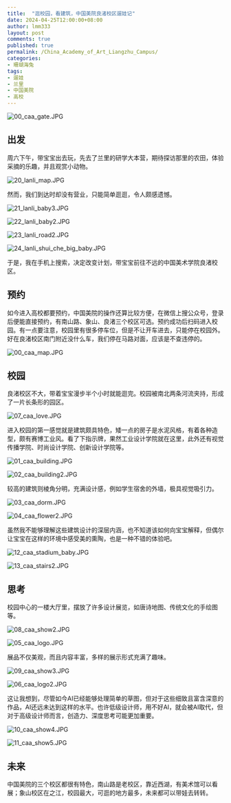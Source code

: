 ```yaml
---
title:  "逛校园，看建筑，中国美院良渚校区遛娃记"
date: 2024-04-25T12:00:00+08:00
author: lmm333
layout: post
comments: true
published: true
permalink: /China_Academy_of_Art_Liangzhu_Campus/
categories:
- 珊瑚海兔
tags:
- 遛娃
- 兰里
- 中国美院
- 高校
---
```


![00_caa_gate.JPG](../images/2024/2024-04-25-China_Academy_of_Art_Liangzhu_Campus/00_caa_gate.JPG)

## 出发
周六下午，带宝宝出去玩，先去了兰里的研学大本营，期待探访那里的农田，体验采摘的乐趣，并且观赏小动物。
<!--more-->
![20_lanli_map.JPG](../images/2024/2024-04-25-China_Academy_of_Art_Liangzhu_Campus/20_lanli_map.JPG)

然而，我们到达时却没有营业，只能简单逛逛，令人颇感遗憾。

![21_lanli_baby3.JPG](../images/2024/2024-04-25-China_Academy_of_Art_Liangzhu_Campus/21_lanli_baby3.JPG)

![22_lanli_baby2.JPG](../images/2024/2024-04-25-China_Academy_of_Art_Liangzhu_Campus/22_lanli_baby2.JPG)

![23_lanli_road2.JPG](../images/2024/2024-04-25-China_Academy_of_Art_Liangzhu_Campus/23_lanli_road2.JPG)

![24_lanli_shui_che_big_baby.JPG](../images/2024/2024-04-25-China_Academy_of_Art_Liangzhu_Campus/24_lanli_shui_che_big_baby.JPG)

于是，我在手机上搜索，决定改变计划，带宝宝前往不远的中国美术学院良渚校区。

## 预约
如今进入高校都要预约，中国美院的操作还算比较方便，在微信上搜公众号，登录后便能直接预约，有南山路、象山、良渚三个校区可选。预约成功后扫码进入校园。有一点要注意，校园里有很多停车位，但是不让开车进去，只能停在校园外。好在良渚校区南门附近没什么车，我们停在马路对面，应该是不查违停的。

![00_caa_map.JPG](../images/2024/2024-04-25-China_Academy_of_Art_Liangzhu_Campus/00_caa_map.JPG)

## 校园
良渚校区不大，带着宝宝漫步半个小时就能逛完。校园被南北两条河流夹持，形成了一片长条形的园区。

![07_caa_love.JPG](../images/2024/2024-04-25-China_Academy_of_Art_Liangzhu_Campus/07_caa_love.JPG)

进入校园的第一感觉就是建筑颇具特色，矮一点的房子是水泥风格，有着各种造型，颇有赛博工业风。看了下指示牌，果然工业设计学院就在这里，此外还有视觉传播学院、时尚设计学院、创新设计学院等。

![01_caa_building.JPG](../images/2024/2024-04-25-China_Academy_of_Art_Liangzhu_Campus/01_caa_building.JPG)

![02_caa_building2.JPG](../images/2024/2024-04-25-China_Academy_of_Art_Liangzhu_Campus/02_caa_building2.JPG)

较高的建筑则棱角分明，充满设计感，例如学生宿舍的外墙，极具视觉吸引力。

![03_caa_dorm.JPG](../images/2024/2024-04-25-China_Academy_of_Art_Liangzhu_Campus/03_caa_dorm.JPG)

![04_caa_flower2.JPG](../images/2024/2024-04-25-China_Academy_of_Art_Liangzhu_Campus/04_caa_flower2.JPG)

虽然我不能够理解这些建筑设计的深层内涵，也不知道该如何向宝宝解释，但偶尔让宝宝在这样的环境中感受美的熏陶，也是一种不错的体验吧。

![12_caa_stadium_baby.JPG](../images/2024/2024-04-25-China_Academy_of_Art_Liangzhu_Campus/12_caa_stadium_baby.JPG)

![13_caa_stairs2.JPG](../images/2024/2024-04-25-China_Academy_of_Art_Liangzhu_Campus/13_caa_stairs2.JPG)


## 思考
校园中心的一楼大厅里，摆放了许多设计展览，如唐诗地图、传统文化的手绘图等。

![08_caa_show2.JPG](../images/2024/2024-04-25-China_Academy_of_Art_Liangzhu_Campus/08_caa_show2.JPG)


![05_caa_logo.JPG](../images/2024/2024-04-25-China_Academy_of_Art_Liangzhu_Campus/05_caa_logo.JPG)

展品不仅美观，而且内容丰富，多样的展示形式充满了趣味。

![09_caa_show3.JPG](../images/2024/2024-04-25-China_Academy_of_Art_Liangzhu_Campus/09_caa_show3.JPG)

![06_caa_logo2.JPG](../images/2024/2024-04-25-China_Academy_of_Art_Liangzhu_Campus/06_caa_logo2.JPG)

这让我想到，尽管如今AI已经能够处理简单的草图，但对于这些细致且富含深意的作品，AI还远未达到这样的水平。也许低级设计师，用不好AI，就会被AI取代，但对于高级设计师而言，创造力、深度思考可能更加重要。

![10_caa_show4.JPG](../images/2024/2024-04-25-China_Academy_of_Art_Liangzhu_Campus/10_caa_show4.JPG)

![11_caa_show5.JPG](../images/2024/2024-04-25-China_Academy_of_Art_Liangzhu_Campus/11_caa_show5.JPG)

## 未来
中国美院的三个校区都很有特色，南山路是老校区，靠近西湖，有美术馆可以看展；象山校区在之江，校园最大，可逛的地方最多，未来都可以带娃去转转。
